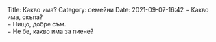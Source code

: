 Title: Какво има?
Category: семейни
Date: 2021-09-07-16:42
&minus; Какво има, скъпа?  
&minus; Нищо, добре съм.  
&minus; Не бе, какво има за пиене?